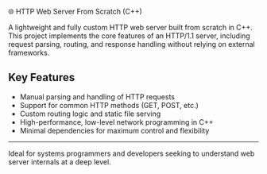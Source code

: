  🌐 HTTP Web Server From Scratch (C++)

A lightweight and fully custom HTTP web server built from scratch in C++. This project implements the core features of an HTTP/1.1 server, including request parsing, routing, and response handling without relying on external frameworks.

## Key Features

- Manual parsing and handling of HTTP requests  
- Support for common HTTP methods (GET, POST, etc.)  
- Custom routing logic and static file serving  
- High-performance, low-level network programming in C++  
- Minimal dependencies for maximum control and flexibility  

---

Ideal for systems programmers and developers seeking to understand web server internals at a deep level.
